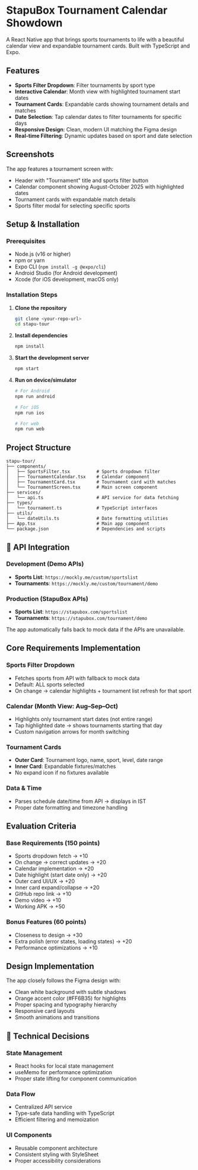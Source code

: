 # StapuBox Tournament Calendar Showdown

A React Native app that brings sports tournaments to life with a beautiful calendar view and expandable tournament cards. Built with TypeScript and Expo.

## Features

- **Sports Filter Dropdown**: Filter tournaments by sport type
- **Interactive Calendar**: Month view with highlighted tournament start dates
- **Tournament Cards**: Expandable cards showing tournament details and matches
- **Date Selection**: Tap calendar dates to filter tournaments for specific days
- **Responsive Design**: Clean, modern UI matching the Figma design
- **Real-time Filtering**: Dynamic updates based on sport and date selection

## Screenshots

The app features a tournament screen with:
- Header with "Tournament" title and sports filter button
- Calendar component showing August-October 2025 with highlighted dates
- Tournament cards with expandable match details
- Sports filter modal for selecting specific sports

##  Setup & Installation

### Prerequisites
- Node.js (v16 or higher)
- npm or yarn
- Expo CLI (`npm install -g @expo/cli`)
- Android Studio (for Android development)
- Xcode (for iOS development, macOS only)

### Installation Steps

1. **Clone the repository**
   ```bash
   git clone <your-repo-url>
   cd stapu-tour
   ```

2. **Install dependencies**
   ```bash
   npm install
   ```

3. **Start the development server**
   ```bash
   npm start
   ```

4. **Run on device/simulator**
   ```bash
   # For Android
   npm run android
   
   # For iOS
   npm run ios
   
   # For web
   npm run web
   ```

## Project Structure

```
stapu-tour/
├── components/
│   ├── SportsFilter.tsx          # Sports dropdown filter
│   ├── TournamentCalendar.tsx    # Calendar component
│   ├── TournamentCard.tsx        # Tournament card with matches
│   └── TournamentScreen.tsx      # Main screen component
├── services/
│   └── api.ts                    # API service for data fetching
├── types/
│   └── tournament.ts             # TypeScript interfaces
├── utils/
│   └── dateUtils.ts              # Date formatting utilities
├── App.tsx                       # Main app component
└── package.json                  # Dependencies and scripts
```

## 🔌 API Integration

### Development (Demo APIs)
- **Sports List**: `https://mockly.me/custom/sportslist`
- **Tournaments**: `https://mockly.me/custom/tournament/demo`

### Production (StapuBox APIs)
- **Sports List**: `https://stapubox.com/sportslist`
- **Tournaments**: `https://stapubox.com/tournament/demo`

The app automatically falls back to mock data if the APIs are unavailable.

## Core Requirements Implementation

### Sports Filter Dropdown
- Fetches sports from API with fallback to mock data
- Default: ALL sports selected
- On change → calendar highlights + tournament list refresh for that sport

### Calendar (Month View: Aug–Sep–Oct)
- Highlights only tournament start dates (not entire range)
- Tap highlighted date → shows tournaments starting that day
- Custom navigation arrows for month switching

### Tournament Cards
- **Outer Card**: Tournament logo, name, sport, level, date range
- **Inner Card**: Expandable fixtures/matches
- No expand icon if no fixtures available

###  Data & Time
- Parses schedule date/time from API → displays in IST
- Proper date formatting and timezone handling

## Evaluation Criteria

### Base Requirements (150 points)
-  Sports dropdown fetch → +10
-  On change → correct updates → +20
-  Calendar implementation → +20
-  Date highlight (start date only) → +20
-  Outer card UI/UX → +20
-  Inner card expand/collapse → +20
-  GitHub repo link → +10
-  Demo video → +10
-  Working APK → +50

### Bonus Features (60 points)
- Closeness to design → +30
- Extra polish (error states, loading states) → +20
- Performance optimizations → +10

##  Design Implementation

The app closely follows the Figma design with:
- Clean white background with subtle shadows
- Orange accent color (#FF6B35) for highlights
- Proper spacing and typography hierarchy
- Responsive card layouts
- Smooth animations and transitions

## 🔧 Technical Decisions

### State Management
- React hooks for local state management
- useMemo for performance optimization
- Proper state lifting for component communication

### Data Flow
- Centralized API service
- Type-safe data handling with TypeScript
- Efficient filtering and memoization

### UI Components
- Reusable component architecture
- Consistent styling with StyleSheet
- Proper accessibility considerations




